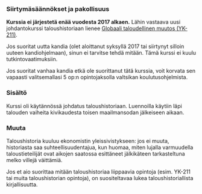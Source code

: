 ### Siirtymäsäännökset ja pakollisuus

**Kurssia ei järjestetä enää vuodesta 2017 alkaen.** Lähin vastaava uusi johdantokurssi taloushistoriaan lienee [Globaali taloudellinen muutos (YK-211)](https://weboodi.helsinki.fi/hy/opintjakstied.jsp?OpinKohd=117721485).

Jos suoritat uutta kandia (olet aloittanut syksyllä 2017 tai siirtynyt silloin uuteen kandiohjelmaan), sinun ei tarvitse tehdä mitään. Tämä kurssi ei kuulu tutkintovaatimuksiin.

Jos suoritat vanhaa kandia etkä ole suorittanut tätä kurssia, voit korvata sen vapaasti valitsemallasi 5 op:n opintojaksolla valtsikan koulutusohjelmista.

### Sisältö

Kurssi oli käytännössä johdatus taloushistoriaan. Luennoilla käytiin läpi talouden vaiheita kivikaudesta toisen maailmansodan jälkeiseen aikaan.

### Muuta

Taloushistoria kuuluu ekonomistin yleissivistykseen: jos ei muuta, historiasta saa suhteellisuudentajua, kun huomaa, miten lujalla varmuudella taloustieteilijät ovat aikojen saatossa esittäneet jälkikäteen tarkasteltuna melko villejä väittämiä. 

Jos et aio suorittaa mitään taloushistoriaa liippaavia opintoja (esim. YK-211 tai muita taloushistorian opintoja), on suositeltavaa lukea taloushistoriallista kirjallisuutta.